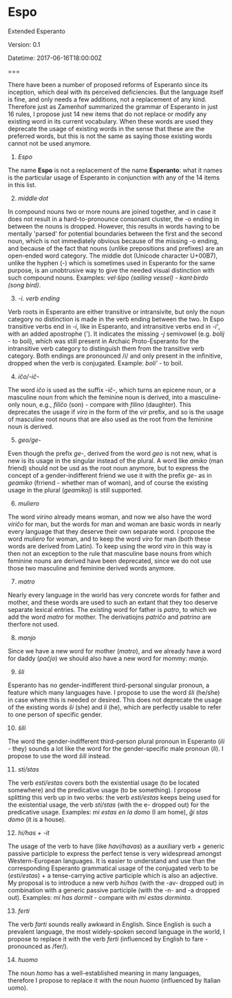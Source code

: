 # Espo

Extended Esperanto

Version: 0.1

Datetime: 2017-06-16T18:00:00Z

===

There have been a number of proposed reforms of Esperanto since its inception, which deal with its perceived deficiencies. But the language itself is fine, and only needs a few additions, not a replacement of any kind. Therefore just as Zamenhof summarized the grammar of Esperanto in just 16 rules, I propose just 14 new items that do not replace or modify any existing word in its current vocabulary. When these words are used they deprecate the usage of existing words in the sense that these are the preferred words, but this is not the same as saying those existing words cannot not be used anymore. 

1. *Espo*

The name **Espo** is not a replacement of the name **Esperanto**: what it names is the particular usage of Esperanto in conjunction with any of the 14 items in this list.

2. *middle·dot*

In compound nouns two or more nouns are joined together, and in case it does not result in a hard-to-pronounce consonant cluster, the -o ending in between the nouns is dropped. However, this results in words having to be mentally 'parsed' for potential boundaries between the first and the second noun, which is not immediately obvious because of the missing -o ending, and because of the fact that nouns (unlike prepositions and prefixes) are an open-ended word category. The middle dot (Unicode character U+00B7), unlike the hyphen (-) which is sometimes used in Esperanto for the same purpose, is an unobtrusive way to give the needed visual distinction with such compound nouns. Examples: *vel·ŝipo (sailing vessel)* - *kant·birdo (song bird)*.

3. *-i. verb ending*

Verb roots in Esperanto are either transitive or intransivite, but only the noun category no distinction is made in the verb ending between the two. In Espo transitive verbs end in *-i*, like in Esperanto, and intransitive verbs end in *-i'*, with an added apostrophe ('). It indicates the missing *-j* semivowel (e.g. *bolij* - to boil), which was still present in Archaic Proto-Esperanto for the intransitive verb category to distinguish them from the transitive verb category. Both endings are pronounced /i/ and only present in the infinitive, dropped when the verb is conjugated. Example: *boli'* - to boil.

4. *iĉo/-iĉ-*

The word *iĉo* is used as the suffix *-iĉ-*, which turns an epicene noun, or a masculine noun from which the feminine noun is derived, into a masculine-only noun, e.g., *filiĉo* (son) - compare with *filino* (daughter). This deprecates the usage if *viro* in the form of the *vir* prefix, and so is the usage of masculine root nouns that are also used as the root from the feminine noun is derived.

5. *geo/ge-*

Even though the prefix *ge-*, derived from the word *geo* is not new, what is new is its usage in the singular instead of the plural. A word like *amiko* (man friend) should not be usd as the root noun anymore, but to express the concept of a gender-indifferent friend we use it with the prefix *ge-* as in *geamiko* (frriend - whether man of woman), and of course the existing usage in the plural (*geamikoj*) is still supported.

6. *muliero*

The word *virino* already means woman, and now we also have the word *viriĉo* for man, but the words for man and woman are basic words in nearly every language that they deserve their own separate word. I propose the word *muliero* for woman, and to keep the word *viro* for man (both these words are derived from Latin). To keep using the word *viro* in this way is then not an exception to the rule that masculine base nouns from which feminine nouns are derived have been deprecated, since we do not use those two masculine and feminine derived words anymore.

7. *matro*

Nearly every language in the world has very concrete words for father and mother, and these words are used to such an extant that they too deserve separate lexical entries. The existing word for father is *patro*, to which we add the word *matro* for mother. The derivatiojns *patriĉo* and *patrino* are therfore not used.

8. *manjo*

Since we have a new word for mother (*matro*), and we already have a word for daddy (*paĉjo*) we should also have a new word for mommy: *manjo*.

9. *ŝli* 

Esperanto has no gender-indifferent third-personal singular pronoun, a feature which many languages have. I propose to use the word *ŝli* (he/she) in case where this is needed or desired. This does not deprecate the usage of the existing words *ŝi* (she) and *li* (he), which are perfectly usable to refer to one person of specific gender.

10. *ŝili*

The word the gender-indifferent third-person plural pronoun in Esperanto (*ili* - they) sounds a lot like the word for the gender-specific male pronoun (*li*). I propose to use the word *ŝili* instead.

11. *sti/stas*

The verb *esti/estas* covers both the existential usage (to be located somewhere) and the predicative usage (to be something). I propose splitting this verb up in two verbs: the verb *esti/estas* keeps being used for the existential usage, the verb *sti/stas* (with the e- dropped out) for the predicative usage. Examples: *mi estas en la domo* (I am home), *ĝi stas domo* (it is a house).

12. *hi/has + -it*

The usage of the verb to have (like *havi/havas*) as a auxiliary verb + generic passive participle to express the perfect tense is very widespread amongst Western-European languages. It is easier to understand and use than the corresponding Esperanto grammatical usage of the conjugated verb to be (*esti/estas*) + a tense-carrying active participle which is also an adjective. My proposal is to introduce a new verb *hi/has* (with the -av- dropped out) in combination with a generic passive participle (with the -n- and -a dropped out). Examples: *mi has dormit* - compare with *mi estas dorminta*.

13. *ferti*

The verb *farti* sounds really awkward in English. Since English is such a prevalent language, the most widely-spoken second language in the world, I propose to replace it with the verb *ferti* (influenced by English to fare - pronounced as /fer/).

14. *huomo*

The noun *homo* has a well-established meaning in many languages, therefore I propose to replace it with the noun *huomo* (influenced by Italian uomo).
